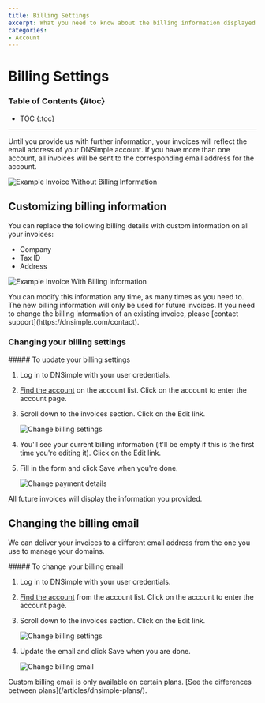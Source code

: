 ```yaml
---
title: Billing Settings
excerpt: What you need to know about the billing information displayed on every invoice.
categories:
- Account
---
```


# Billing Settings

### Table of Contents {#toc}

* TOC
{:toc}

---

Until you provide us with further information, your invoices will reflect the email address of your DNSimple account. If you have more than one account, all invoices will be sent to the corresponding email address for the account.

![Example Invoice Without Billing Information](/files/account-billing-settings-invoice-1.png)


## Customizing billing information

You can replace the following billing details with custom information on all your invoices:

- Company
- Tax ID
- Address

![Example Invoice With Billing Information](/files/account-billing-settings-invoice-2.png)

<info>
You can modify this information any time, as many times as you need to. The new billing information will only be used for future invoices. If you need to change the billing information of an existing invoice, please [contact support](https://dnsimple.com/contact).
</info>


### Changing your billing settings

<div class="section-steps" markdown="1">
##### To update your billing settings

1.  Log in to DNSimple with your user credentials.
1.  [Find the account](https://dnsimple.com/user) on the account list. Click on the account to enter the account page.
1.  Scroll down to the invoices section. Click on the <label>Edit</label> link.

    ![Change billing settings](/files/account-billing-settings-link.png)

1.  You'll see your current billing information (it'll be empty if this is the first time you're editing it). Click on the <label>Edit</label> link.
1.  Fill in the form and click <label>Save</label> when you're done.

    ![Change payment details](/files/account-billing-settings-update.png)
</div>


All future invoices will display the information you provided.

## Changing the billing email

We can deliver your invoices to a different email address from the one you use to manage your domains.

<div class="section-steps" markdown="1">
##### To change your billing email

1.  Log in to DNSimple with your user credentials.
1.  [Find the account](https://dnsimple.com/user) from the account list. Click on the account to enter the account page.
1.  Scroll down to the invoices section. Click on the <label>Edit</label> link.

    ![Change billing settings](/files/account-billing-settings-link.png)

1.  Update the email and click <label>Save</label> when you are done.

    ![Change billing email](/files/account-edit-billing-email-update.png)

</div>

<info>
Custom billing email is only available on certain plans. [See the differences between plans](/articles/dnsimple-plans/).
</info>
